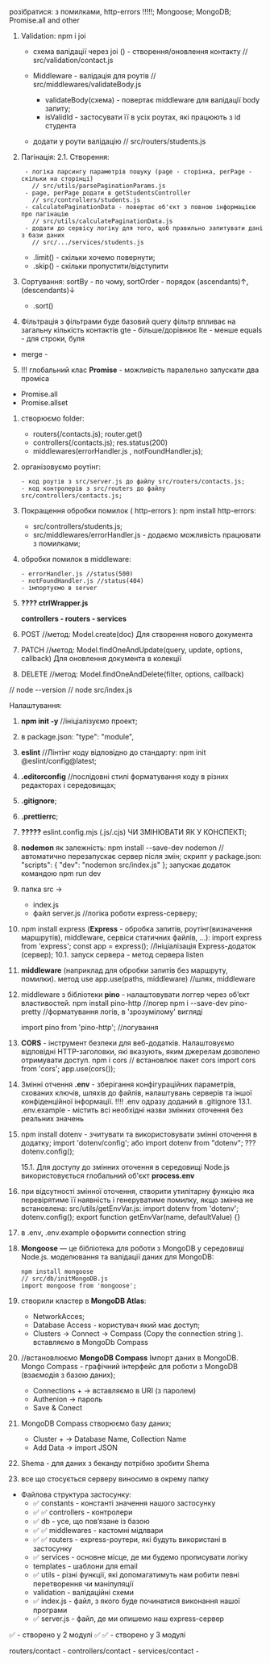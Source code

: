 розібратися: з помилками, http-errors !!!!!; Mongoose; MongoDB; Promise.all and other

<!-- 4 module - hw4-validation -->

1.  Validation:
    npm i joi

    - схема валідації через joi () - створення/оновлення контакту
      // src/validation/contact.js

    - Middleware - валідація для роутів
      // src/middlewares/validateBody.js

      - validateBody(схема) - повертає middleware для валідації body запиту;
      - isValidId - застосувати її в усіх роутах, які працюють з id студента

    - додати у роути валідацію
      // src/routers/students.js

2.  Пагінація:
    2.1. Створення:

         - логіка парсингу параметрів пошуку (page - сторінка, perPage - скільки на сторінці)
           // src/utils/parsePaginationParams.js
         - page, perPage додати в getStudentsController
           // src/controllers/students.js
         - calculatePaginationData - повертає об'єкт з повною інформацією про пагінацію
           // src/utils/calculatePaginationData.js
         - додати до сервісу логіку для того, щоб правильно запитувати дані з бази даних
           // src/.../services/students.js

    - .limit() - скільки хочемо повернути;
    - .skip() - скільки пропустити/відступити

3.  Сортування: sortBy - по чому, sortOrder - порядок (ascendants)↑, (descendants)↓
    - .sort()
4.  Фільтрація
    з фільтрами буде базовий query
    фільтр впливає на загальну кількість контактів
    gte - більше/дорівнює
    lte - менше
    equals - для строки, буля

- merge -

5.  !!! глобальний клас **Promise** - можливість паралельно запускати два проміса

- Promise.all
- Promise.allset

<!-- 3 module - hw3-crud -->

1.  створюємо folder:

    - routers(/contacts.js); router.get()
    - controllers(/contacts.js); res.status(200)
    - middlewares(errorHandler.js , notFoundHandler.js);

2.  організовуємо роутінг:

        - код роутів з src/server.js до файлу src/routers/contacts.js;
        - код контролерів з src/routers до файлу src/controllers/contacts.js;

3.  Покращення обробки помилок ( http-errors ): npm install http-errors:
    - src/controllers/students.js;
    - src/middlewares/errorHandler.js - додаємо можливість працювати з помилками;
4.  обробки помилок в middleware:

        - errorHandler.js //status(500)
        - notFoundHandler.js //status(404)
        - імпортуємо в server

5.  **???? ctrlWrapper.js**

    <!--  -->
    <!-- Запити, POST, PUT, PATCH, DELETE -->

    **controllers - routers - services**

6.  POST
    //метод: Model.create(doc) Для створення нового документа
7.  PATCH
    //метод: Model.findOneAndUpdate(query, update, options, callback) Для оновлення документа в колекції
8.  DELETE
    //метод: Model.findOneAndDelete(filter, options, callback)

<!-- 2 module - hw2-mongodb-->

// node --version
// node src/index.js

Налаштування:

1. **npm init -y** //ініціалізуємо проект;
2. в package.json: "type": "module",
3. **eslint** //Лінтінг коду відповідно до стандарту:
   npm init @eslint/config@latest;
4. **.editorconfig** //послідовні стилі форматування коду в різних редакторах і середовищах;
5. **.gitignore**;
6. **.prettierrc**;
7. **?????** eslint.config.mjs (.js/.cjs) ЧИ ЗМІНЮВАТИ ЯК У КОНСПЕКТІ;
8. **nodemon** як залежність:
   npm install --save-dev nodemon //автоматично перезапускає сервер після змін;
   скрипт у package.json:
   "scripts": {
   "dev": "nodemon src/index.js"
   };
   запускає додаток командою npm run dev
9. папка src ->

   - index.js
   - файл server.js //логіка роботи express-серверу;

<!-- ----- -->

10. npm install express (**Express** - обробка запитів, роутінг(визначення маршрутів), middleware, сервіси статичних файлів, ...):
    import express from 'express';
    const app = express(); //Ініціалізація Express-додаток (сервер);
    10.1. запуск сервера - метод сервера listen
11. **middleware** (наприклад для обробки запитів без маршруту, помилки). метод use
    app.use(paths, middleware) //шлях, middleware
12. middleware з бібліотеки **pino** - налаштовувати логгер через об’єкт властивостей.
    npm install pino-http //логер
    npm i --save-dev pino-pretty //форматування логів, в 'зрозумілому' вигляді

    import pino from 'pino-http'; //логування

    <!-- CORS -->

13. **CORS** - інструмент безпеки для веб-додатків. Налаштовуємо відповідні HTTP-заголовки, які вказують, яким джерелам дозволено отримувати доступ.
    npm i cors // встановлює пакет cors
    import cors from 'cors';
    app.use(cors());

    <!-- Змінні отчення -->

14. Змінні отчення **.env** - зберігання конфігураційних параметрів, схованих ключів, шляхів до файлів, налаштувань серверів та іншої конфіденційної інформації.
    !!!! .env одразу доданий в .gitignore
    13.1. .env.example - містить всі необхідні назви змінних оточення без реальних значень
15. npm install dotenv - зчитувати та використовувати змінні оточення в додатку;
    import 'dotenv/config'; або import dotenv from "dotenv"; ???
    dotenv.config();

    15.1. Для доступу до змінних оточення в середовищі Node.js використовується глобальний об'єкт **process.env**

16. при відсутності змінної оточення, створити утилітарну функцію яка перевірятиме її наявність і генеруватиме помилку, якщо змінна не встановлена:
    src/utils/getEnvVar.js:
    import dotenv from 'dotenv';
    dotenv.config();
    export function getEnvVar(name, defaultValue) {}

    <!-- MongoDB -->

17. в .env, .env.example оформити connection string

18. **Mongoose** — це бібліотека для роботи з MongoDB у середовищі Node.js.
    моделювання та валідації даних для MongoDB:

        npm install mongoose
        // src/db/initMongoDB.js
        import mongoose from 'mongoose';

19. cтворили кластер в **MongoDB Atlas**:
    - NetworkAcces;
    - Database Access - користувач який має доступ;
    - Clusters -> Connect -> Compass (Copy the connection string ). вставляємо в MongoDb Compass
20. //встановлюємо **MongoDB Compass**
    Імпорт даних в MongoDB.
    Mongo Compass - графічний інтерфейс для роботи з MongoDB (взаємодія з базою даних);
    - Connections + -> вставляємо в URI (з паролем)
    - Authenion -> пароль
    - Save & Conect
21. MongoDB Compass створюємо базу даних;
    - Cluster + -> Database Name, Collection Name
    - Add Data -> import JSON
22. Shema - для даних з беканду потрібно зробити Shema
23. все що стосується серверу виносимо в окрему папку

<!-- Файлова структура застосунку -->

- Файлова структура застосунку:
  - ✅ constants - константі значення нашого застосунку
  - ✅ ✅ controllers - контролери
  - ✅ db - усе, що повʼязане із базою
  - ✅ ✅ middlewares - кастомні мідлвари
  - ✅ ✅ routers - express-роутери, які будуть використані в застосунку
  - ✅ services - основне місце, де ми будемо прописувати логіку
  - templates - шаблони для email
  - ✅ utils - різні функції, які допомагатимуть нам робити певні перетворення чи маніпуляції
  - validation - валідаційні схеми
  - ✅ index.js - файл, з якого буде починатися виконання нашої програми
  - ✅ server.js - файл, де ми опишемо наш express-сервер

✅ - створено у 2 модулі
✅ ✅ - створено у 3 модулі

<!-- POST -->

routers/contact - controllers/contact - services/contact -
